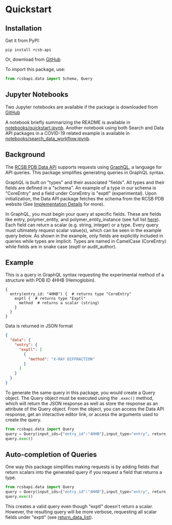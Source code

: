 # Quickstart

## Installation
Get it from PyPI:

    pip install rcsb-api

Or, download from [GitHub](https://github.com/rcsb/py-rcsb-api)

To import this package, use:
```python
from rcsbapi.data import Schema, Query
```

## Jupyter Notebooks
Two Jupyter notebooks are available if the package is downloaded from [GitHub](https://github.com/rcsb/py-rcsb-api)

A notebook briefly summarizing the README is available in [notebooks/quickstart.ipynb](https://github.com/rcsb/py-rcsb-api/blob/master/notebooks/quickstart.ipynb).
Another notebook using both Search and Data API packages in a COVID-19 related example is available in [notebooks/search_data_workflow.ipynb](https://github.com/rcsb/py-rcsb-api/blob/master/notebooks/search_data_workflow.ipynb).

## Background
The [RCSB PDB Data API](https://data.rcsb.org) supports requests using [GraphQL](https://graphql.org/), a language for API queries. This package simplifies generating queries in GraphQL syntax. 

GraphQL is built on "types" and their associated "fields". All types and their fields are defined in a "schema". An example of a type in our schema is "CoreEntry" and a field under CoreEntry is "exptl" (experimental). Upon initialization, the Data API package fetches the schema from the RCSB PDB website (See [Implementation Details](implementation_details.md) for more). 

In GraphQL, you must begin your query at specific fields. These are fields like entry, polymer_entity, and polymer_entity_instance (see full list [here](query_construction.md#input_type)). Each field can return a scalar (e.g. string, integer) or a type. Every query must ultimately request scalar value(s), which can be seen in the example query below. As shown in the example, only fields are explicitly included in queries while types are implicit. Types are named in CamelCase (CoreEntry) while fields are in snake case (exptl or audit_author).

## Example 
This is a query in GraphQL syntax requesting the experimental method of a structure with PDB ID 4HHB (Hemoglobin).
```
{
  entry(entry_id: "4HHB") {  # returns type "CoreEntry"
    exptl {  # returns type "Exptl"
      method  # returns a scalar (string)
    }
  }
}

```
Data is returned in JSON format
```json
{
  "data": {
    "entry": {
      "exptl": [
        {
          "method": "X-RAY DIFFRACTION"
        }
      ]
    }
  }
}
```

To generate the same query in this package, you would create a Query object. The Query object must be executed using the `.exec()` method, which will return the JSON response as well as store the response as an attribute of the Query object. From the object, you can access the Data API response, get an interactive editor link, or access the arguments used to create the query.
```python
from rcsbapi.data import Query
query = Query(input_ids={"entry_id":"4HHB"},input_type="entry", return_data_list=["exptl.method"])
query.exec()
```

## Auto-completion of Queries
One way this package simplifies making requests is by adding fields that return scalars into the generated query if you request a field that returns a type.
```python
from rcsbapi.data import Query
query = Query(input_ids={"entry_id":"4HHB"},input_type="entry", return_data_list=["exptl"])
query.exec()
```
This creates a valid query even though "exptl" doesn't return a scalar. However, the resulting query will be more verbose, requesting all scalar fields under "exptl" (see [return_data_list](query_construction.md#return_data_list)).


